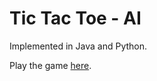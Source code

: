 # Tic Tac Toe - AI

Implemented in Java and Python.

Play the game [here](https://prithviie.github.io/html/interactive-pages/tictactoe.html).
